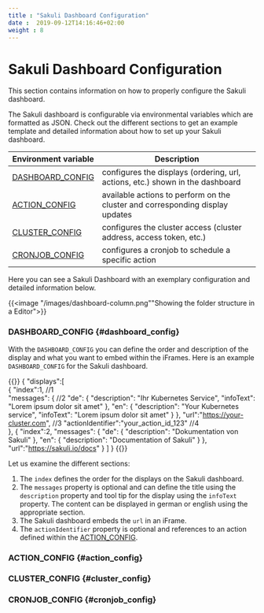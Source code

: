 ```yaml
---
title : "Sakuli Dashboard Configuration"
date :  2019-09-12T14:16:46+02:00
weight : 8
---
```


# Sakuli Dashboard Configuration

This section contains information on how to properly configure the Sakuli dashboard.

The Sakuli dashboard is configurable via environmental variables which are formatted as JSON.
Check out the different sections to get an example template and detailed information about how to set up your 
Sakuli dashboard.

| Environment variable                   | Description                                                                       |
|----------------------------------------|-----------------------------------------------------------------------------------|
| [DASHBOARD_CONFIG](#dashboard_config)  | configures the displays (ordering, url, actions, etc.) shown in the dashboard     |
| [ACTION_CONFIG](#action_config)        | available actions to perform on the cluster and corresponding display updates     |
| [CLUSTER_CONFIG](#cluster_config)      | configures the cluster access (cluster address, access token, etc.)               |
| [CRONJOB_CONFIG](#cronjob_config)      | configures a cronjob to schedule a specific action                                |
 
Here you can see a Sakuli Dashboard with an exemplary configuration and detailed information below.
 
{{<image "/images/dashboard-column.png""Showing the folder structure in a Editor">}} 
 
### DASHBOARD_CONFIG {#dashboard_config}

With the `DASHBOARD_CONFIG` you can define the order and description of the display and what you want to embed within the iFrames.
Here is an example `DASHBOARD_CONFIG` for the Sakuli dashboard. 

{{<highlight javascript>}}
{
   "displays":[                                                         
      {
         "index":1,                                                         //1                           
         "messages": {                                                      //2
             "de": {
                "description": "Ihr Kubernetes Service",
                "infoText": "Lorem ipsum dolor sit amet"
             },
             "en": {
                "description": "Your Kubernetes service",
                "infoText": "Lorem ipsum dolor sit amet"
             }
         },
         "url":"https://your-cluster.com",                                         //3
         "actionIdentifier":"your_action_id_123"                                   //4         
      },
      {
         "index":2,
         "messages": {
             "de": {
                "description": "Dokumentation von Sakuli"
             },
             "en": {
                "description": "Documentation of Sakuli"
             }
         },
         "url":"https://sakuli.io/docs"
      }
   ]
}
{{</highlight>}}

Let us examine the different sections:

1. The `index` defines the order for the displays on the Sakuli dashboard. 
2. The `messages` property is optional and can define the title using the `description` property and tool tip for the display using the `infoText`
property. The content can be displayed in german or english using the appropriate section.
3. The Sakuli dashboard embeds the `url` in an iFrame. 
4. The `actionIdentifier` property is optional and references to an action defined within the [ACTION_CONFIG](#action_config).

### ACTION_CONFIG {#action_config}

### CLUSTER_CONFIG {#cluster_config}

### CRONJOB_CONFIG {#cronjob_config}




